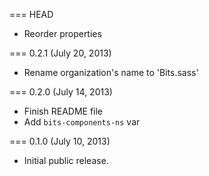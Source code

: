 === HEAD

* Reorder properties

=== 0.2.1 (July 20, 2013)

* Rename organization's name to 'Bits.sass'

=== 0.2.0 (July 14, 2013)

* Finish README file
* Add `bits-components-ns` var

=== 0.1.0 (July 10, 2013)

* Initial public release.